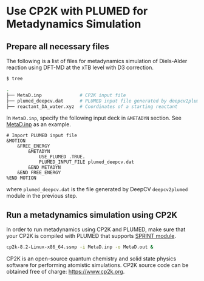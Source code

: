 # Use CP2K with PLUMED for Metadynamics Simulation

## Prepare all necessary files

The following is a list of files for metadynamics simulation of Diels-Alder reaction using DFT-MD
at the xTB level with D3 correction.

```sh
$ tree

.
├── MetaD.inp              # CP2K input file
├── plumed_deepcv.dat      # PLUMED input file generated by deepcv2plumed module
├── reactant_DA_water.xyz  # Coordinates of a starting reactant
```

In `MetaD.inp`, specify the following input deck in `&METADYN` section.
See [MetaD.inp](https://gitlab.uzh.ch/lubergroup/deepcv/-/blob/master/input/MetaD.inp) as an example.

```
# Import PLUMED input file
&MOTION
    &FREE_ENERGY
        &METADYN
            USE_PLUMED .TRUE.
            PLUMED_INPUT_FILE plumed_deepcv.dat
        &END METADYN
    &END FREE_ENERGY
%END MOTION
```

where `plumed_deepcv.dat` is the file generated by DeepCV `deepcv2plumed` module in the previous step.

## Run a metadynamics simulation using CP2K

In order to run metadynamics using CP2K and PLUMED, make sure that your CP2K is compiled with PLUMED that supports
[SPRINT module](https://www.plumed.org/doc-v2.9/user-doc/html/_s_p_r_i_n_t.html).

```sh
cp2k-8.2-Linux-x86_64.ssmp -i MetaD.inp -o MetaD.out &
```

CP2K is an open-source quantum chemistry and solid state physics software for performing atomistic simulations.
CP2K source code can be obtained free of charge: https://www.cp2k.org.
